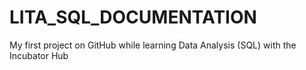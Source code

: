 # LITA_SQL_DOCUMENTATION
My first project on GitHub while learning Data Analysis (SQL) with the Incubator Hub 
